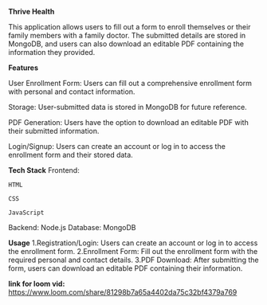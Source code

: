 **Thrive Health** 

This application allows users to fill out a form to enroll themselves or their family members with a family doctor. The submitted details are stored in MongoDB, and users can also download an editable PDF containing the information they provided.


**Features**


User Enrollment Form: Users can fill out a comprehensive enrollment form with personal and contact information.


Storage: User-submitted data is stored in MongoDB for future reference.


PDF Generation: Users have the option to download an editable PDF with their submitted information.


Login/Signup: Users can create an account or log in to access the enrollment form and their stored data.



**Tech Stack**
  Frontend:

  
    HTML
    
    CSS
    
    JavaScript
    
  Backend:
    Node.js
  Database:
    MongoDB


**Usage**
1.Registration/Login: Users can create an account or log in to access the enrollment form.
2.Enrollment Form: Fill out the enrollment form with the required personal and contact details.
3.PDF Download: After submitting the form, users can download an editable PDF containing their information.

**link for loom vid:**
https://www.loom.com/share/81298b7a65a4402da75c32bf4379a769
